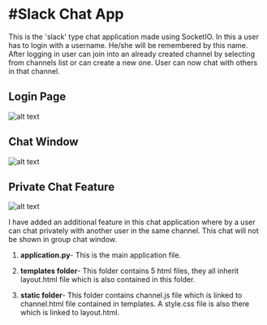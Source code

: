 # #Slack Chat App

This is the 'slack' type chat application made using SocketIO. In this a user has to login with a username. He/she will be remembered by this name. After logging in user can join into an already created channel by selecting from channels list or can create a new one. User can now chat with others in that channel.
## Login Page
![alt text](https://github.com/rodeketan/chat_app/blob/main/Images/Screenshot%20from%202021-06-16%2004-17-58.png)
## Chat Window
![alt text](https://github.com/rodeketan/chat_app/blob/main/Images/Screenshot%20from%202021-06-16%2004-13-52.png)
## Private Chat Feature
![alt text](https://github.com/rodeketan/chat_app/blob/main/Images/Screenshot%20from%202021-06-16%2004-16-12.png)


I have added an additional feature in this chat application where by a user can chat privately with another user in the same channel. This chat will not be shown in group chat window.

1. **application.py**- This is the main application file.

2. **templates folder**- This folder contains 5 html files, they all inherit layout.html file which is also contained in this folder.

3. **static folder**- This folder contains channel.js file which is linked to channel.html file contained in templates. A style.css file is also there which is linked to layout.html.
